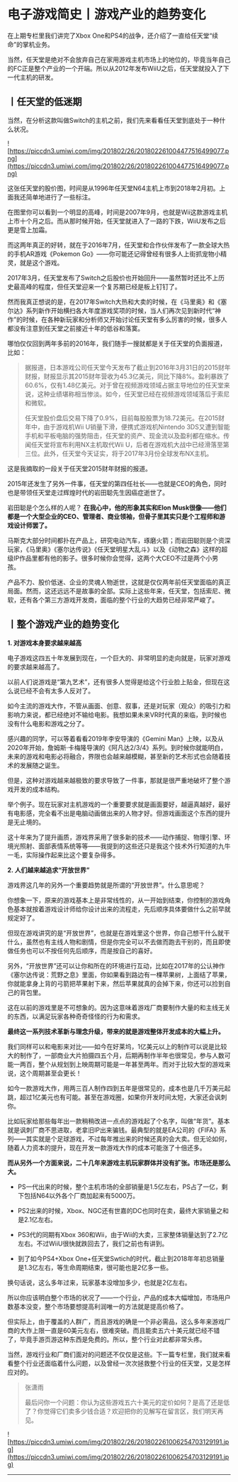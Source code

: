 # 电子游戏简史丨游戏产业的趋势变化

在上期专栏里我们讲完了Xbox One和PS4的战争，还介绍了一直给任天堂“续命”的掌机业务。

当然，任天堂是绝对不会放弃自己在家用游戏主机市场上的地位的，毕竟当年自己的FC正是整个产业的一个开端。所以从2012年发布WiiU之后，任天堂就投入了下一代主机的研发。

## 丨任天堂的低迷期

当然，在分析这款叫做Switch的主机之前，我们先来看看任天堂到底处于一种什么状况。

![https://piccdn3.umiwi.com/img/201802/26/201802261004477516499077.png](https://piccdn3.umiwi.com/img/201802/26/201802261004477516499077.png)

这张任天堂的股价图，时间是从1996年任天堂N64主机上市到2018年2月初。上面我还简单地进行了一些标注。

在图里你可以看到一个明显的高峰，时间是2007年9月，也就是Wii这款游戏主机上市十个月之后。而从那时候开始，任天堂就进入了一路的下跌，WiiU发布之后更是雪上加霜。

而这两年真正的好转，就在于2016年7月，任天堂和合作伙伴发布了一款全球大热的手机AR游戏《Pokemon Go》——你可能还记得曾经有很多人上街抓宠物小精灵，就是这个游戏。

2017年3月，任天堂发布了Switch之后股价也开始回升——虽然暂时还比不上历史最高峰的程度，但任天堂迎来一个复苏期已经是板上钉钉了。

然而我真正想说的是，在2017年Switch大热和大卖的时候，在《马里奥》和《塞尔达》系列新作开始横扫各大年度游戏奖项的时候，当人们再次见到新时代“神作”的时候，在各种新玩家和分析师又开始讨论任天堂有多么厉害的时候，很多人都没有注意到任天堂之前接近十年的低谷和落寞。

哪怕仅仅回到两年多前的2016年，我们随手一搜就都是关于任天堂的负面报道，比如：

> 据报道，日本游戏公司任天堂今天发布了截止到2016年3月31日的2015财年财报，财报显示其2015财年营收为45.3亿美元，同比下降8%。盈利暴跌了60.6%，仅有1.48亿美元。对于曾在视频游戏领域占据主导地位的任天堂来说，这种业绩堪称相当惨淡。如今，任天堂已经在视频游戏领域落后于索尼和微软。
> 
> 
> 
> 任天堂股价盘后交易下降了0.9%，目前每股股票为18.72美元。在2015财年中，由于游戏机Wii U销量下滑，便携式游戏机Nintendo 3DS又遭到智能手机和平板电脑的强势阻击，任天堂的资产、现金流以及盈利都在缩水。传闻任天堂将宣布利用NX主机取代Wii U，后者在游戏机大战中已经滑落至第三位。此外，任天堂今天证实，将于2017年3月份全球发布NX主机。

这是我摘取的一段关于任天堂2015财年财报的报道。

2015年还发生了另外一件事，任天堂的第四任社长——也就是CEO的角色，同时也是带领任天堂走过辉煌时代的岩田聪先生因癌症逝世了。

岩田聪是个怎么样的人呢？ **在我心中，他的形象其实和Elon Musk很像——他们都是一个大型企业的CEO、管理者、商业领袖，但骨子里其实只是个工程师和游戏设计师罢了。**

马斯克大部分时间都扑在产品上，研究电动汽车，琢磨火箭；而岩田聪则是个资深玩家，《马里奥》《塞尔达传说》《任天堂明星大乱斗》以及《动物之森》这样的超级IP作品里都有他的影子。很多时候你会觉得，这两个大CEO不过是两个小男孩。

产品不力、股价低迷、企业的灵魂人物逝世，这就是仅仅两年前任天堂面临的真正局面。然而，这还远远不是故事的全部。实际上这些年来，任天堂，包括索尼、微软，还有各个第三方游戏开发商，面临的整个行业的大趋势已经非常严峻了。

## 丨整个游戏产业的趋势变化

 **1. 对游戏本身要求越来越高**

电子游戏这四五十年发展到现在，一个巨大的、非常明显的走向就是，玩家对游戏的要求越来越高了。

以前人们说游戏是“第九艺术”，还有很多人觉得是给这个行业脸上贴金，但现在这么说已经不会有太多人反对了。

如今主流的游戏大作，不管从画面、创意、叙事，还是对玩家（观众）的吸引力和影响力来说，都已经绝对不输给电影。我想如果未来VR时代真的来临，到时候也没有什么电影和游戏之分了。

感兴趣的同学，可以等着看看2019年李安导演的《Gemini Man》上映，以及从2020年开始，詹姆斯·卡梅隆导演的《阿凡达2/3/4》系列。到时候你就能明白，未来的游戏和电影必将融合，界限也会越来越模糊，甚至新的艺术形式也会随着技术的发展随之诞生。

但是，这种对游戏越来越极致的要求导致了一件事，那就是很严重地破坏了整个游戏开发的成本结构。

举个例子。现在玩家对主机游戏的一个重要要求就是画面要好，越逼真越好，最好有电影感，完全看不出是电脑动画做出来的人物才好。但游戏画面这个东西的提升是无止境的。

这十年来为了提升画质，游戏界采用了很多新的技术——动作捕捉、物理引擎、环境光照射、面部表情系统等等——我提到的这些还只是我这个技术外行知道的九牛一毛，实际操作起来比这个要复杂得多。

 **2. 人们越来越追求“开放世界”**

游戏界这几年的另外一个重要趋势就是所谓的“开放世界”。什么意思呢？

你想象一下，原来的游戏基本上是非常线性的，从一开始到结束，你控制的游戏角色基本就按着游戏设计师给你设计出来的流程走，先后顺序具体要做什么之前早就规定好了。

但现在游戏讲究的是“开放世界”，也就是在游戏里这个世界，你自己想干什么就干什么，虽然也有主线人物和剧情，但是你完全可以不去做而跑去干别的，而且即使做任务也可以不按任何先后顺序，而是按自己的喜好。

另外，“开放世界”还可以让你和所在的环境进行互动，比如在2017年的公认神作《塞尔达传说：荒野之息》里面，你如果看到路边有一棵苹果树，上面结了苹果，你就能拿身上背的弓箭把苹果射下来，然后苹果就真的会掉下来，你还可以捡到自己的背包里。

这在以前的游戏里是不可想象的。因为这意味着游戏厂商要制作大量的和主线无关的东西，以满足玩家各种奇奇怪怪的行为和需求。

 **最终这一系列技术革新与理念升级，带来的就是游戏整体开发成本的大幅上升。**

我们同样可以和电影来对比——如今在好莱坞，1亿美元以上的制作可以说是比较大的制作了，一部商业大片拍摄四五个月，后期再制作半年也很常见，参与人数可能一两百，整个从规划到上映周期可能是一年甚至两年。而对于比较大型的游戏来说，这个周期甚至会更长！

如今一款游戏大作，用两三百人制作四到五年是很常见的，成本也是几千万美元起跳，超过1亿美元也有可能。甚至在游戏圈，如果你开发时间太短，大家还会讽刺你。

比如玩家给那些每年出一款稍稍改进一点点的游戏起了个名字，叫做“年货”。基本就是讽刺厂商不思进取，老拿旧IP出来骗钱。最典型的就是EA公司的《FIFA》系列——其实就是个足球游戏，不过每年推出来的时候还真的会大卖。但无论如何，随着人力资本的提升，现在开发一款游戏大作的成本可能涨了十倍还多。

 **而从另外一个方面来说，二十几年来游戏主机玩家群体并没有扩张。市场还是那么大。**

* PS一代出来的时候，整个主机市场的全部销量是1.5亿左右，PS占了一亿，剩下包括N64以外各个厂商加起来有5000万。

* PS2出来的时候，Xbox、NGC还有世嘉的DC也同时在卖，最终大家销量之和是2.1亿左右。

* PS3代的同期有Xbox 360和Wii，由于Wii的大卖，三家整体销量达到了2.7亿左右。不过WiiU很快就跌回去了，我们之前也有讲到。

* 到了如今PS4+Xbox One+任天堂Swtich的时代，截止到2018年年初总销量是1.3亿左右，等生命周期结束，很可能也是2亿多一些。

换句话说，这么多年过来，玩家基本没增加多少，也就是2亿左右。

所以你应该明白整个市场的状况了——一个行业，产品的成本大幅增加，市场用户数基本没变，整个市场要想提高利润唯一的方法就是提高价格了。

但实际上，由于覆盖的人群广，而且游戏的确是一个非必需品，这么多年来游戏厂商的大作上限一直是60美元左右，很难突破。而且能卖五六十美元就已经不错了，毕竟手游页游这种东西是免费的。所以，整个行业对此都非常头疼。

当然，游戏行业和厂商们面对的问题还不仅仅是这些。下一篇专栏里，我们就来看看整个行业还面临着什么问题，以及曾经一次次拯救整个行业的任天堂，又是怎样应对的。

> 张潇雨
> 
> 最后问你一个问题：你认为这些游戏五六十美元的定价如何？是高了还是低了？你觉得它们卖多少钱合适？欢迎把你的见解写在留言区，我们明天再见。

![https://piccdn3.umiwi.com/img/201802/26/201802261006254703129191.jpg](https://piccdn3.umiwi.com/img/201802/26/201802261006254703129191.jpg)

---

